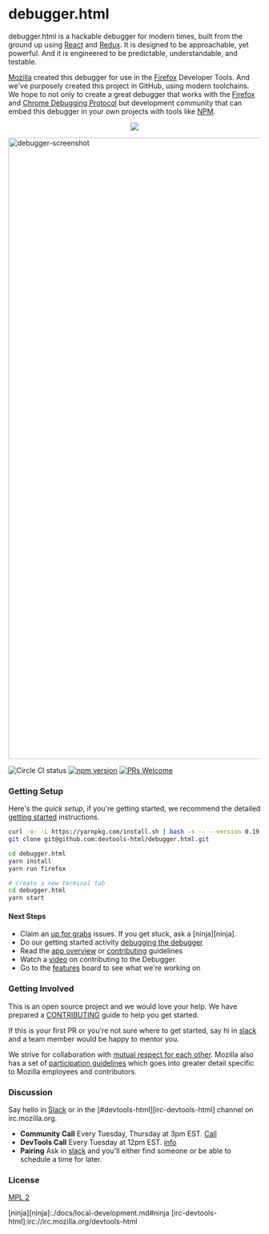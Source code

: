 # debugger.html

debugger.html is a hackable debugger for modern times, built from the ground up using [React][react] and [Redux][redux].  It is designed to be approachable, yet powerful.  And it is engineered to be predictable, understandable, and testable.

[Mozilla][mozilla] created this debugger for use in the [Firefox][mozilla-firefox] Developer Tools.  And we've purposely created this project in GitHub, using modern toolchains.  We hope to not only to create a great debugger that works with the [Firefox](https://wiki.mozilla.org/Remote_Debugging_Protocol) and [Chrome Debugging Protocol](https://chromedevtools.github.io/debugger-protocol-viewer/1-1/) but development community that can embed this debugger in your own projects with tools like [NPM](http://npmjs.com/).

<p align="center">
  <a href="https://devtools-html.slack.com/messages/general/">
    <img src="https://devtools-html-slack.herokuapp.com/badge.svg">
  </a>
</p>

<img width="1240" alt="debugger-screenshot" src="https://cloud.githubusercontent.com/assets/2134/20220906/29932702-a7e4-11e6-8754-69ee914a30d5.png">

![Circle CI status](https://circleci.com/gh/devtools-html/debugger.html.svg??&style=shield)
[![npm version](https://img.shields.io/npm/v/debugger.html.svg)](https://www.npmjs.com/package/debugger.html)
[![PRs Welcome](https://img.shields.io/badge/PRs-welcome-brightgreen.svg?style=flat-square)](http://makeapullrequest.com)



### Getting Setup

Here's the *quick setup*, if you're getting started, we recommend the detailed [getting started][getting-started] instructions.

```bash
curl -o- -L https://yarnpkg.com/install.sh | bash -s -- --version 0.19.1
git clone git@github.com:devtools-html/debugger.html.git

cd debugger.html
yarn install
yarn run firefox

# create a new terminal tab
cd debugger.html
yarn start
```

#### Next Steps

* Claim an [up for grabs][up-for-grabs] issues. If you get stuck, ask a [ninja][ninja].
* Do our getting started activity [debugging the debugger][first-activity]
* Read the [app overview][app-overview] or [contributing][contributing] guidelines
* Watch a [video][getting-started-screencast] on contributing to the Debugger.
* Go to the [features][tracking] board to see what we're working on

### Getting Involved

This is an open source project and we would love your help. We have prepared a [CONTRIBUTING][contributing] guide to help you get started.

If this is your first PR or you're not sure where to get started,
say hi in [slack][slack] and a team member would be happy to mentor you.

We strive for collaboration with [mutual respect for each other][contributing]. Mozilla also has a set of [participation guidelines](https://www.mozilla.org/en-US/about/governance/policies/participation/) which goes into greater detail specific to Mozilla employees and contributors.

### Discussion

Say hello in [Slack][slack] or in the [#devtools-html][irc-devtools-html] channel on irc.mozilla.org.

* **Community Call** Every Tuesday, Thursday at 3pm EST. [Call][community-call]
* **DevTools Call** Every Tuesday at 12pm EST. [info](https://wiki.mozilla.org/DevTools)
* **Pairing** Ask in [slack][slack] and you'll either find someone or be able to schedule a time for later.

### License

[MPL 2](./LICENSE)

[react]:https://facebook.github.io/react/
[redux]:http://redux.js.org/
[mozilla]:https://www.mozilla.org/
[mozilla-firefox]:https://www.mozilla.org/firefox/
[community-call]:https://hangouts.google.com/hangouts/_/calendar/amFzb24ubGFzdGVyLjExQGdtYWlsLmNvbQ.30mdpa6ncqn8uttvmrj9b9d3jc

[getting-started]:./docs/getting-setup.md
[contributing]:./CONTRIBUTING.md
[getting-started-screencast]:/docs/videos.md#getting-started
[up-for-grabs]:https://github.com/devtools-html/debugger.html/issues?q=is%3Aissue+is%3Aopen+label%3A%22up+for+grabs%22
[app-overview]:./docs/debugger-html-react-redux-overview.md
[first-activity]:./docs/debugging-the-debugger.md
[tracking]:https://github.com/devtools-html/debugger.html/projects/10
[ninja][ninja]:./docs/local-development.md#ninja
[irc-devtools-html]:irc://irc.mozilla.org/devtools-html

[GitHub Desktop]:https://desktop.github.com/
[slack]:https://devtools-html-slack.herokuapp.com/
